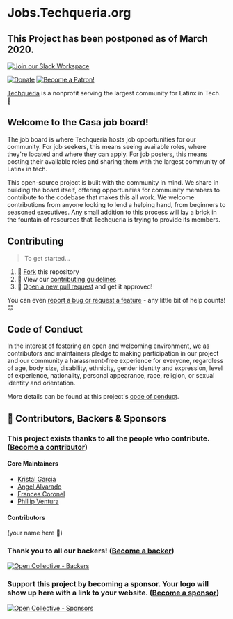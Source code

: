 # Jobs.Techqueria.org

## This Project has been postponed as of March 2020.

[![Join our Slack Workspace](https://img.shields.io/badge/Slack%20Workspace-techqueria.slack.com-blue.svg?logo=slack&longCache=true&style=flat)](https://techqueria.org/slack) 

[![Donate](https://opencollective.com/techqueria/tiers/donate/badge.svg?label=Donate&color=brightgreen)](https://opencollective.com/techqueria) [![Become a Patron!](https://img.shields.io/badge/Patreon-Become%20a%20Patron!-orange.svg)](https://www.patreon.com/techqueria)

[Techqueria](http://techqueria.org/) is a nonprofit serving the largest community for Latinx in Tech. 🌮

## Welcome to the Casa job board!

The job board is where Techqueria hosts job opportunities for our community. For job seekers, this means seeing available roles, where they're located and where they can apply. For job posters, this means posting their available roles and sharing them with the largest community of Latinx in tech.

This open-source project is built with the community in mind. We share in building the board itself, offering opportunities for community members to contribute to the codebase that makes this all work. We welcome contributions from anyone looking to lend a helping hand, from beginners to seasoned executives. Any small addition to this process will lay a brick in the fountain of resources that Techqueria is trying to provide its members.

## Contributing

> To get started...

1. 🍴 [Fork](https://github.com/techqueria/casa-jobs#fork-destination-box) this repository
2. 🔨 View our [contributing guidelines](.github/CONTRIBUTING.md)
3. 🎉 [Open a new pull request](https://github.com/techqueria/casa-jobs/compare) and get it approved!

You can even [report a bug or request a feature](https://github.com/techqueria/casa-jobs/issues/new/choose) - any little bit of help counts! 😊

## Code of Conduct

In the interest of fostering an open and welcoming environment, we as contributors and maintainers pledge to making participation in our project and our community a harassment-free experience for everyone, regardless of age, body size, disability, ethnicity, gender identity and expression, level of experience, nationality, personal appearance, race, religion, or sexual identity and orientation.

More details can be found at this project's [code of conduct](.github/CODE_OF_CONDUCT.md).

## 💛️ Contributors, Backers & Sponsors

### This project exists thanks to all the **people who contribute**. ([Become a contributor](.github/CONTRIBUTING.md))

#### Core Maintainers

- [Kristal Garcia](https://github.com/kgmajor)
- [Angel Alvarado](https://github.com/angelalvarado)
- [Frances Coronel](https://github.com/fvcproductions)
- [Phillip Ventura](https://github.com/fvntr)

#### Contributors

(your name here 💛️)

### Thank you to **all our backers**! ([Become a backer](https://opencollective.com/techqueria#backer))

<a href="https://opencollective.com/techqueria#backers" target="_blank" rel="noopener"><img alt="Open Collective - Backers" src="https://opencollective.com/techqueria/backers.svg?width=890"></a>

### **Support this project by becoming a sponsor.** Your logo will show up here with a link to your website. ([Become a sponsor](https://opencollective.com/techqueria#sponsor))

<a href="https://opencollective.com/techqueria#sponsor" target="_blank" rel="noopener"><img alt="Open Collective - Sponsors" src="https://opencollective.com/techqueria/sponsors.svg?width=890"></a>
